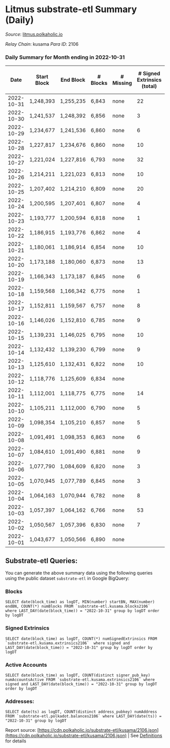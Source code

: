 # Litmus substrate-etl Summary (Daily)

_Source_: [litmus.polkaholic.io](https://litmus.polkaholic.io)

*Relay Chain*: kusama
*Para ID*: 2106



### Daily Summary for Month ending in 2022-10-31


| Date | Start Block | End Block | # Blocks | # Missing | # Signed Extrinsics (total) | # Active Accounts | # Addresses with Balances | # Events | # Transfers | # XCM Transfers In | # XCM Transfers Out |
| ---- | ----------- | --------- | -------- | --------- | --------------------------- | ----------------- | ------------------------- | -------- | ----------- | ------------------ | ------------------- |
| 2022-10-31 | 1,248,393 | 1,255,235 | 6,843 | none  | 22 | 15 | 13,904 | 13,827 | 14 ($39.68) |   |   |
| 2022-10-30 | 1,241,537 | 1,248,392 | 6,856 | none  | 3 | 3 | 13,903 | 13,734 |   |   |   |
| 2022-10-29 | 1,234,677 | 1,241,536 | 6,860 | none  | 6 | 4 |  | 13,760 | 1 ($164.35) |   | 1 ($164.33) |
| 2022-10-28 | 1,227,817 | 1,234,676 | 6,860 | none  | 10 | 8 | 13,903 | 13,782 | 1 ($0.15) |   |   |
| 2022-10-27 | 1,221,024 | 1,227,816 | 6,793 | none  | 32 | 22 | 13,904 | 13,781 | 4 ($83.86) |   |   |
| 2022-10-26 | 1,214,211 | 1,221,023 | 6,813 | none  | 10 | 7 | 13,901 | 13,702 | 3 ($9.05) |   |   |
| 2022-10-25 | 1,207,402 | 1,214,210 | 6,809 | none  | 20 | 7 | 13,901 | 13,740 |   |   |   |
| 2022-10-24 | 1,200,595 | 1,207,401 | 6,807 | none  | 4 | 4 |  | 13,639 |   |   |   |
| 2022-10-23 | 1,193,777 | 1,200,594 | 6,818 | none  | 1 | 1 |  | 13,645 |   |   |   |
| 2022-10-22 | 1,186,915 | 1,193,776 | 6,862 | none  | 4 | 3 | 13,901 | 13,752 | 2 ($3.48) |   |   |
| 2022-10-21 | 1,180,061 | 1,186,914 | 6,854 | none  | 10 | 4 | 13,901 | 13,770 | 5 ($3.67) |   |   |
| 2022-10-20 | 1,173,188 | 1,180,060 | 6,873 | none  | 13 | 10 |  | 13,834 | 4 ($21.64) |   |   |
| 2022-10-19 | 1,166,343 | 1,173,187 | 6,845 | none  | 6 | 4 |  | 13,731 |   | 1 ($110.02) |   |
| 2022-10-18 | 1,159,568 | 1,166,342 | 6,775 | none  | 1 | 1 |  | 13,559 |   |   |   |
| 2022-10-17 | 1,152,811 | 1,159,567 | 6,757 | none  | 8 | 8 | 13,897 | 13,574 | 4 ($49.19) |   |   |
| 2022-10-16 | 1,146,026 | 1,152,810 | 6,785 | none  | 9 | 7 |  | 13,634 | 1 ($2.19) | 1 ($2.16) | 1 ($2.17) |
| 2022-10-15 | 1,139,231 | 1,146,025 | 6,795 | none  | 10 | 7 | 13,896 | 13,658 | 4 ($287.37) |   |   |
| 2022-10-14 | 1,132,432 | 1,139,230 | 6,799 | none  | 9 | 7 |  | 13,656 | 1 ($11.22) |   |   |
| 2022-10-13 | 1,125,610 | 1,132,431 | 6,822 | none  | 10 | 8 |  | 13,711 | 2 ($5.12) |   |   |
| 2022-10-12 | 1,118,776 | 1,125,609 | 6,834 | none  |  |  | 13,895 | 13,672 |   |   |   |
| 2022-10-11 | 1,112,001 | 1,118,775 | 6,775 | none  | 14 | 11 | 13,895 | 13,639 | 4 ($10.36) |   |   |
| 2022-10-10 | 1,105,211 | 1,112,000 | 6,790 | none  | 5 | 4 | 13,894 | 13,617 | 1 ($12.40) |   |   |
| 2022-10-09 | 1,098,354 | 1,105,210 | 6,857 | none  | 5 | 3 | 13,894 | 13,754 | 1 ($4.24) | 1 ($3,837.90) | 1 ($4.22) |
| 2022-10-08 | 1,091,491 | 1,098,353 | 6,863 | none  | 6 | 6 | 13,894 | 13,778 | 5 ($6.26) |   |   |
| 2022-10-07 | 1,084,610 | 1,091,490 | 6,881 | none  | 9 | 7 | 13,893 | 13,825 | 4 ($5.63) |   |   |
| 2022-10-06 | 1,077,790 | 1,084,609 | 6,820 | none  | 3 | 2 | 13,894 | 13,661 |   |   |   |
| 2022-10-05 | 1,070,945 | 1,077,789 | 6,845 | none  | 3 | 2 | 13,894 | 13,714 |   |   |   |
| 2022-10-04 | 1,064,163 | 1,070,944 | 6,782 | none  | 8 | 7 | 13,894 | 13,618 | 2 ($1.02) |   |   |
| 2022-10-03 | 1,057,397 | 1,064,162 | 6,766 | none  | 53 | 31 |  | 13,871 | 25 ($373.40) | 1 ($42.84) | 2 ($42.73) |
| 2022-10-02 | 1,050,567 | 1,057,396 | 6,830 | none  | 7 | 6 |  | 13,710 | 4 ($93.94) |   |   |
| 2022-10-01 | 1,043,677 | 1,050,566 | 6,890 | none  |  |  |  | 13,784 |   |   |   |

## Substrate-etl Queries:
You can generate the above summary data using the following queries using the public dataset `substrate-etl` in Google BigQuery:


### Blocks
```
SELECT date(block_time) as logDT, MIN(number) startBN, MAX(number) endBN, COUNT(*) numBlocks FROM `substrate-etl.kusama.blocks2106`  where LAST_DAY(date(block_time)) = "2022-10-31" group by logDT order by logDT
```


### Signed Extrinsics
```
SELECT date(block_time) as logDT, COUNT(*) numSignedExtrinsics FROM `substrate-etl.kusama.extrinsics2106`  where signed and LAST_DAY(date(block_time)) = "2022-10-31" group by logDT order by logDT
```


### Active Accounts
```
SELECT date(block_time) as logDT, COUNT(distinct signer_pub_key) numAccountsActive FROM `substrate-etl.kusama.extrinsics2106` where signed and LAST_DAY(date(block_time)) = "2022-10-31" group by logDT order by logDT
```


### Addresses:
```
SELECT date(ts) as logDT, COUNT(distinct address_pubkey) numAddress FROM `substrate-etl.polkadot.balances2106` where LAST_DAY(date(ts)) = "2022-10-31" group by logDT
```



Report source: [https://cdn.polkaholic.io/substrate-etl/kusama/2106.json](https://cdn.polkaholic.io/substrate-etl/kusama/2106.json) | See [Definitions](/DEFINITIONS.md) for details
